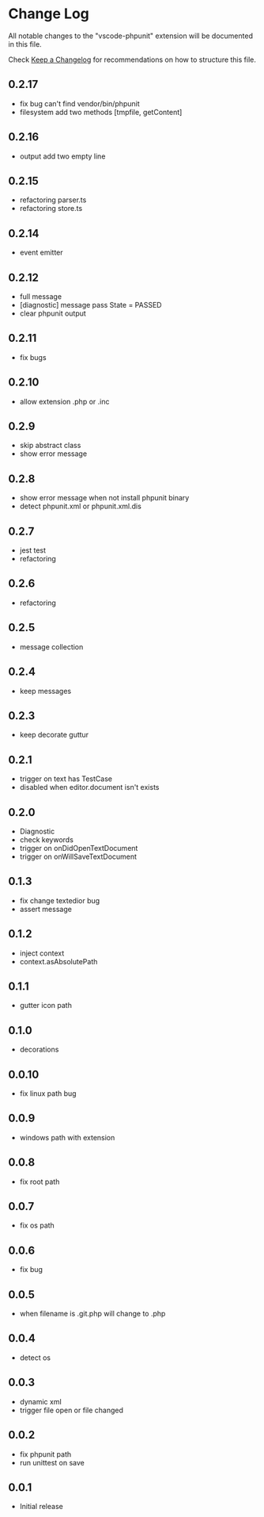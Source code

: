 # Change Log
All notable changes to the "vscode-phpunit" extension will be documented in this file.

Check [Keep a Changelog](http://keepachangelog.com/) for 
recommendations on how to structure this file.

## 0.2.17
- fix bug can't find vendor/bin/phpunit
- filesystem add two methods [tmpfile, getContent]

## 0.2.16
- output add two empty line

## 0.2.15
- refactoring parser.ts
- refactoring store.ts

## 0.2.14
- event emitter

## 0.2.12
- full message
- [diagnostic] message pass State = PASSED
- clear phpunit output

## 0.2.11
- fix bugs

## 0.2.10
- allow extension .php or .inc

## 0.2.9
- skip abstract class
- show error message

## 0.2.8
- show error message when not install phpunit binary
- detect phpunit.xml or phpunit.xml.dis

## 0.2.7
- jest test
- refactoring

## 0.2.6
- refactoring

## 0.2.5
- message collection

## 0.2.4
- keep messages

## 0.2.3
- keep decorate guttur

## 0.2.1
- trigger on text has TestCase
- disabled when editor.document isn't exists

## 0.2.0
- Diagnostic
- check keywords
- trigger on onDidOpenTextDocument
- trigger on onWillSaveTextDocument

## 0.1.3
- fix change textedior bug
- assert message

## 0.1.2
- inject context
- context.asAbsolutePath

## 0.1.1
- gutter icon path

## 0.1.0
- decorations

## 0.0.10
- fix linux path bug

## 0.0.9
- windows path with extension

## 0.0.8
- fix root path

## 0.0.7
- fix os path

## 0.0.6
- fix bug

## 0.0.5
- when filename is .git.php will change to .php

## 0.0.4
- detect os

## 0.0.3
- dynamic xml
- trigger file open or file changed

## 0.0.2
- fix phpunit path
- run unittest on save

## 0.0.1
- Initial release